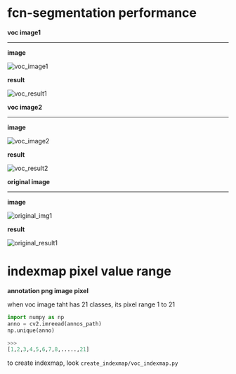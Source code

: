 # fcn-segmentation performance

<b>voc image1</b><hr>

<b>image</b>

![voc_image1](https://user-images.githubusercontent.com/48679574/73957794-40b17280-494a-11ea-845f-734f4fa94c86.png)

<b>result</b>

![voc_result1](https://user-images.githubusercontent.com/48679574/73957815-4b6c0780-494a-11ea-8179-87460af9e61b.png)



<b>voc image2</b><hr>

<b>image</b>

![voc_image2](https://user-images.githubusercontent.com/48679574/73957967-84a47780-494a-11ea-849d-af3b5aebad7b.png)

<b>result</b>

![voc_result2](https://user-images.githubusercontent.com/48679574/73957978-89692b80-494a-11ea-9d4d-c793d24c3de1.png)


<b>original image</b><hr>

<b>image</b>

![original_img1](https://user-images.githubusercontent.com/48679574/73958093-ba496080-494a-11ea-9d81-4dcaa2a2c2dc.png)

<b>result</b>

![original_result1](https://user-images.githubusercontent.com/48679574/73958109-bfa6ab00-494a-11ea-9fc6-9ebada69ce3e.png)

# indexmap pixel value range

<b>annotation png image pixel</b>

when voc image taht has 21 classes, its pixel range 1 to 21
```python
import numpy as np
anno = cv2.imreead(annos_path)
np.unique(anno)

>>>
[1,2,3,4,5,6,7,8,.....,21]

```

to create indexmap, look ```create_indexmap/voc_indexmap.py```
